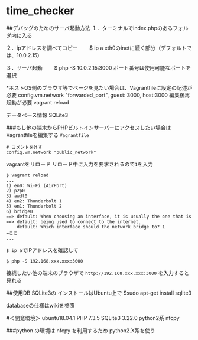 # time_checker
##デバッグのためのサーバ起動方法
１．ターミナルでindex.phpのあるフォルダ内に入る

２．ipアドレスを調べてコピー
　　$ ip a
   eth0のinetに続く部分（デフォルトでは、10.0.2.15）

３．サーバ起動
　　$ php -S 10.0.2.15:3000
   ポート番号は使用可能なポートを選択

*ホストOS側のブラウザ等でページを見たい場合は、Vagrantfileに設定の記述が必要
config.vm.network "forwarded_port", guest: 3000, host:3000
編集後再起動が必要
vagrant reload

データベース情報
SQLite3


###もし他の端末からPHPビルトインサーバーにアクセスしたい場合はVagrantfileを編集する
`Vagrantfile`
```
# コメントを外す
config.vm.network "public_network"
```

vagrantをリロード
リロード中に入力を要求されるので`1`を入力
```
$ vagrant reload
...
1) en0: Wi-Fi (AirPort)
2) p2p0
3) awdl0
4) en2: Thunderbolt 1
5) en1: Thunderbolt 2
6) bridge0
==> default: When choosing an interface, it is usually the one that is
==> default: being used to connect to the internet.
    default: Which interface should the network bridge to? 1                  ←ここ
...
```

`$ ip a`でIPアドレスを確認して
```
$ php -S 192.168.xxx.xxx:3000
```

接続したい他の端末のブラウザで
`http://192.168.xxx.xxx:3000`
を入力すると見れる


##使用DB
SQLite3の
インストールはUbuntu上で
$sudo apt-get install sqlite3

databaseの仕様はwikiを参照


#＜開発環境＞
ubuntu18.04.1
PHP 7.3.5
SQLite3 3.22.0
python2系
nfcpy

###python の環境は
nfcpy を利用するため
python2.X系を使う


